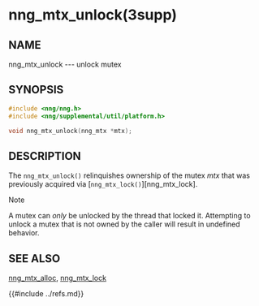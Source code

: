 # nng_mtx_unlock(3supp)

## NAME

nng_mtx_unlock --- unlock mutex

## SYNOPSIS

```c
#include <nng/nng.h>
#include <nng/supplemental/util/platform.h>

void nng_mtx_unlock(nng_mtx *mtx);
```

## DESCRIPTION

The `nng_mtx_unlock()` relinquishes ownership of the mutex _mtx_ that
was previously acquired via [`nng_mtx_lock()`][nng_mtx_lock].

> [!NOTE]
> A mutex can _only_ be unlocked by the thread that locked it.
> Attempting to unlock a mutex that is not owned by the caller will result
> in undefined behavior.

## SEE ALSO

[nng_mtx_alloc](nng_mtx_alloc),
[nng_mtx_lock](nng_mtx_lock)

{{#include ../refs.md}}
